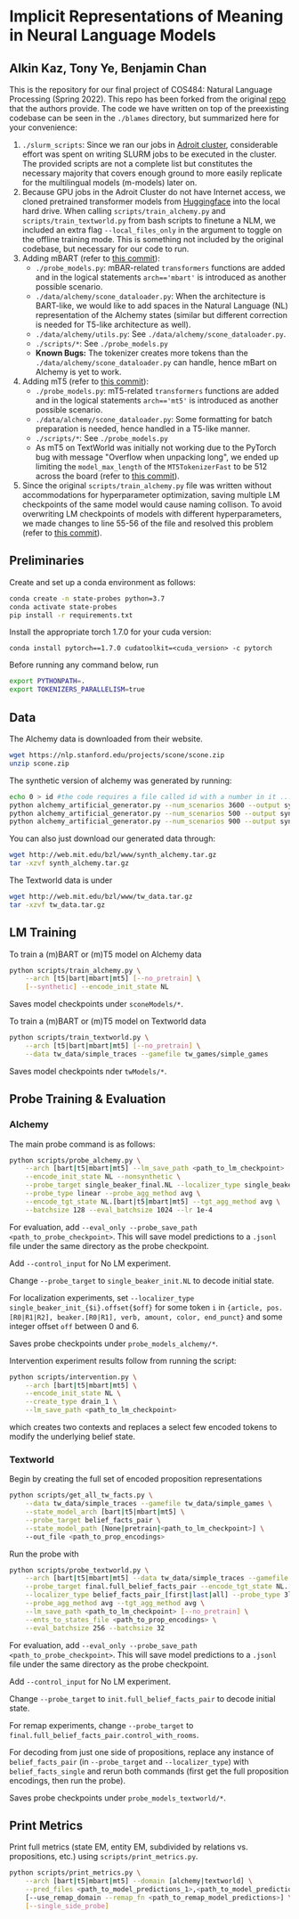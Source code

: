 # Implicit Representations of Meaning in Neural Language Models

## Alkin Kaz, Tony Ye, Benjamin Chan

This is the repository for our final project of COS484: Natural Language Processing (Spring 2022). This repo has been forked from the original [repo](https://github.com/belindal/state-probes) that the authors provide. The code we have written on top of the preexisting codebase can be seen in the `./blames` directory, but summarized here for your convenience:

1) `./slurm_scripts`: Since we ran our jobs in [Adroit cluster](https://researchcomputing.princeton.edu/systems/adroit), considerable effort was spent on writing SLURM jobs to be executed in the cluster. The provided scripts are not a complete list but constitutes the necessary majority that covers enough ground to more easily replicate for the multilingual models (m-models) later on.
2) Because GPU jobs in the Adroit Cluster do not have Internet access, we cloned pretrained transformer models from [Huggingface](https://huggingface.co/) into the local hard drive. When calling `scripts/train_alchemy.py` and `scripts/train_textworld.py` from bash scripts to finetune a NLM, we included an extra flag `--local_files_only` in the argument to toggle on the offline training mode. This is something not included by the original codebase, but necessary for our code to run.
3) Adding mBART (refer to [this commit](https://github.com/junzeye/nlp-final-project/commit/8295f4ae870bc9d2227fd27cc84d6a487790e906)):
    - `./probe_models.py`: mBAR-related `transformers` functions are added and in the logical statements `arch=='mbart'` is introduced as another possible scenario.
    - `./data/alchemy/scone_dataloader.py`: When the architecture is BART-like, we would like to add spaces in the Natural Language (NL) representation of the Alchemy states (similar but different correction is needed for T5-like architecture as well).
    - `./data/alchemy/utils.py`: See `./data/alchemy/scone_dataloader.py`.
    - `./scripts/*`: See `./probe_models.py`
    - **Known Bugs:** The tokenizer creates more tokens than the `./data/alchemy/scone_dataloader.py` can handle, hence mBart on Alchemy is yet to work.
4) Adding mT5 (refer to [this commit](https://github.com/junzeye/nlp-final-project/commit/a4a2e2b9e034432ad5e802c52d6060ff8ba2ba70)):
    - `./probe_models.py`: mT5-related `transformers` functions are added and in the logical statements `arch=='mt5'` is introduced as another possible scenario.
    - `./data/alchemy/scone_dataloader.py`: Some formatting for batch preparation is needed, hence handled in a T5-like manner.
    -  `./scripts/*`: See `./probe_models.py`
    -  As mT5 on TextWorld was initially not working due to the PyTorch bug with message "Overflow when unpacking long", we ended up limiting the `model_max_length` of the `MT5TokenizerFast` to be 512 across the board (refer to [this commit](https://github.com/junzeye/nlp-final-project/commit/680cee8a1b9d5d3c1a3fd5b908c66262279e3001)). 
5) Since the original `scripts/train_alchemy.py` file was written without accommodations for hyperparameter optimization, saving multiple LM checkpoints of the same model would cause naming collison. To avoid overwriting LM checkpoints of models with different hyperparameters, we made changes to line 55-56 of the file and resolved this problem (refer to [this commit](https://github.com/junzeye/nlp-final-project/commit/9f48201e49d7d4030219984ec01a9a35978f06aa)).

## Preliminaries
Create and set up a conda environment as follows:
```bash
conda create -n state-probes python=3.7
conda activate state-probes
pip install -r requirements.txt
```

Install the appropriate torch 1.7.0 for your cuda version:
```
conda install pytorch==1.7.0 cudatoolkit=<cuda_version> -c pytorch
```

Before running any command below, run
```bash
export PYTHONPATH=.
export TOKENIZERS_PARALLELISM=true
```


## Data
The Alchemy data is downloaded from their website.
```bash
wget https://nlp.stanford.edu/projects/scone/scone.zip
unzip scone.zip
```
The synthetic version of alchemy was generated by running:
```bash
echo 0 > id #the code requires a file called id with a number in it ...
python alchemy_artificial_generator.py --num_scenarios 3600 --output synth_alchemy_train
python alchemy_artificial_generator.py --num_scenarios 500 --output synth_alchemy_dev
python alchemy_artificial_generator.py --num_scenarios 900 --output synth_alchemy_test
```
You can also just download our generated data through:
```bash
wget http://web.mit.edu/bzl/www/synth_alchemy.tar.gz
tar -xzvf synth_alchemy.tar.gz
```

The Textworld data is under
```bash
wget http://web.mit.edu/bzl/www/tw_data.tar.gz
tar -xzvf tw_data.tar.gz
```


## LM Training
To train a (m)BART or (m)T5 model on Alchemy data
```bash
python scripts/train_alchemy.py \
    --arch [t5|bart|mbart|mt5] [--no_pretrain] \
    [--synthetic] --encode_init_state NL
```
Saves model checkpoints under `sconeModels/*`.

To train a (m)BART or (m)T5 model on Textworld data
```bash
python scripts/train_textworld.py \
    --arch [t5|bart|mbart|mt5] [--no_pretrain] \
    --data tw_data/simple_traces --gamefile tw_games/simple_games
```
Saves model checkpoints nder `twModels/*`.


## Probe Training & Evaluation
### Alchemy
The main probe command is as follows:
```bash
python scripts/probe_alchemy.py \
    --arch [bart|t5|mbart|mt5] --lm_save_path <path_to_lm_checkpoint> [--no_pretrain] \
    --encode_init_state NL --nonsynthetic \
    --probe_target single_beaker_final.NL --localizer_type single_beaker_init_full \
    --probe_type linear --probe_agg_method avg \
    --encode_tgt_state NL.[bart|t5|mbart|mt5] --tgt_agg_method avg \
    --batchsize 128 --eval_batchsize 1024 --lr 1e-4
```
For evaluation, add `--eval_only --probe_save_path <path_to_probe_checkpoint>`. This will save model predictions to a `.jsonl` file under the same directory as the probe checkpoint.

Add `--control_input` for No LM experiment.

Change `--probe_target` to `single_beaker_init.NL` to decode initial state.

For localization experiments, set `--localizer_type single_beaker_init_{$i}.offset{$off}` for some token `i` in `{article, pos.[R0|R1|R2], beaker.[R0|R1], verb, amount, color, end_punct}` and some integer offset `off` between 0 and 6.

Saves probe checkpoints under `probe_models_alchemy/*`.

Intervention experiment results follow from running the script:
```bash
python scripts/intervention.py \
    --arch [bart|t5|mbart|mt5] \
    --encode_init_state NL \
    --create_type drain_1 \
    --lm_save_path <path_to_lm_checkpoint>
```
which creates two contexts and replaces a select few encoded tokens to modify the underlying belief state.

### Textworld
Begin by creating the full set of encoded proposition representations 
```bash
python scripts/get_all_tw_facts.py \
    --data tw_data/simple_traces --gamefile tw_data/simple_games \
    --state_model_arch [bart|t5|mbart|mt5] \
    --probe_target belief_facts_pair \
    --state_model_path [None|pretrain|<path_to_lm_checkpoint>] \
    --out_file <path_to_prop_encodings>
```

Run the probe with
```bash
python scripts/probe_textworld.py \
    --arch [bart|t5|mbart|mt5] --data tw_data/simple_traces --gamefile tw_data/simple_games \
    --probe_target final.full_belief_facts_pair --encode_tgt_state NL.[bart|t5|mbart|mt5] \
    --localizer_type belief_facts_pair_[first|last|all] --probe_type 3linear_classify \
    --probe_agg_method avg --tgt_agg_method avg \
    --lm_save_path <path_to_lm_checkpoint> [--no_pretrain] \
    --ents_to_states_file <path_to_prop_encodings> \
    --eval_batchsize 256 --batchsize 32
```
For evaluation, add `--eval_only --probe_save_path <path_to_probe_checkpoint>`. This will save model predictions to a `.jsonl` file under the same directory as the probe checkpoint.

Add `--control_input` for No LM experiment.

Change `--probe_target` to `init.full_belief_facts_pair` to decode initial state.

For remap experiments, change `--probe_target` to `final.full_belief_facts_pair.control_with_rooms`.

For decoding from just one side of propositions, replace any instance of `belief_facts_pair` (in `--probe_target` and `--localizer_type`) with `belief_facts_single` and rerun both commands (first get the full proposition encodings, then run the probe).

Saves probe checkpoints under `probe_models_textworld/*`.


## Print Metrics
Print full metrics (state EM, entity EM, subdivided by relations vs. propositions, etc.) using `scripts/print_metrics.py`.
```bash
python scripts/print_metrics.py \
    --arch [bart|t5|mbart|mt5] --domain [alchemy|textworld] \
    --pred_files <path_to_model_predictions_1>,<path_to_model_predictions_2>,<path_to_model_predictions_3>,... \
    [--use_remap_domain --remap_fn <path_to_remap_model_predictions>] \
    [--single_side_probe]
```
